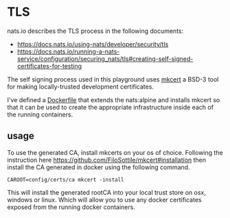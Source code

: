 # TLS

nats.io describes the TLS process in the following documents:

- https://docs.nats.io/using-nats/developer/security/tls
- https://docs.nats.io/running-a-nats-service/configuration/securing_nats/tls#creating-self-signed-certificates-for-testing

The self signing process used in this playground uses [mkcert](https://github.dev/FiloSottile/mkcert) a BSD-3 tool for making locally-trusted development certificates.

I've defined a [Dockerfile](./compose/Dockerfile.nats) that extends the nats:alpine and installs mkcert so that it can be used to create the appropriate infrastructure inside each of the running containers.

## usage

To use the generated CA, install mkcerts on your os of choice. Following the instruction here https://github.com/FiloSottile/mkcert#installation then install the CA generated in docker using the following command.

```shell
CAROOT=config/certs/ca mkcert -install
```

This will install the generated rootCA into your local trust store on osx, windows or linux. Which will allow you to use any docker certificates exposed from the running docker containers.
